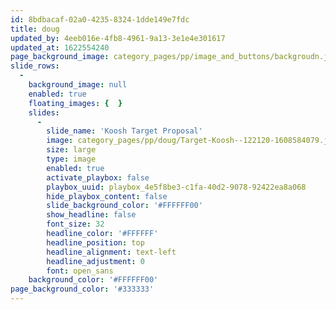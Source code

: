 ```yaml
---
id: 8bdbacaf-02a0-4235-8324-1dde149e7fdc
title: doug
updated_by: 4eeb016e-4fb8-4961-9a13-3e1e4e301617
updated_at: 1622554240
page_background_image: category_pages/pp/image_and_buttons/backgroudn.jpg
slide_rows:
  -
    background_image: null
    enabled: true
    floating_images: {  }
    slides:
      -
        slide_name: 'Koosh Target Proposal'
        image: category_pages/pp/doug/Target-Koosh--122120-1608584079.jpg
        size: large
        type: image
        enabled: true
        activate_playbox: false
        playbox_uuid: playbox_4e5f8be3-c1fa-40d2-9078-92422ea8a068
        hide_playbox_content: false
        slide_background_color: '#FFFFFF00'
        show_headline: false
        font_size: 32
        headline_color: '#FFFFFF'
        headline_position: top
        headline_alignment: text-left
        headline_adjustment: 0
        font: open_sans
    background_color: '#FFFFFF00'
page_background_color: '#333333'
---
```

